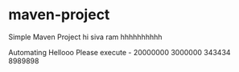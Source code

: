 # maven-project

Simple Maven Project
hi siva ram
hhhhhhhhhh

Automating
Hellooo Please execute - 20000000
3000000
343434
8989898
